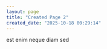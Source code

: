 ```yaml
---
layout: page
title: "Created Page 2"
created_date: "2025-10-18 00:29:14"
---
```


est enim neque diam sed 
